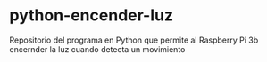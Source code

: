 # python-encender-luz
Repositorio del programa en Python que permite al Raspberry Pi 3b encernder la luz cuando detecta un movimiento
